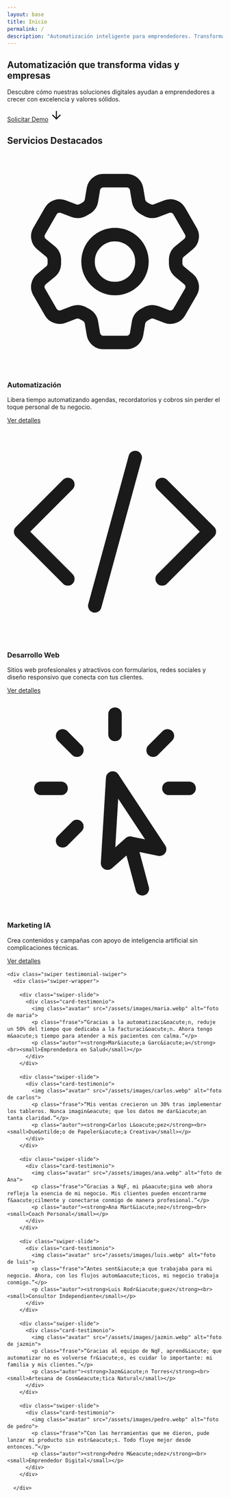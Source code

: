 ```yaml
---
layout: base
title: Inicio
permalink: /
description: "Automatización inteligente para emprendedores. Transformamos pequeños negocios con soluciones digitales humanas: CRM, análisis de datos, marketing digital y procesos automatizados que multiplican tu impacto."
---
```


<section class="hero hero-home">
  <div class="hero-overlay"></div>
  <div class="hero-content">
    <h1>Automatizaci&oacute;n que transforma vidas y empresas</h1>
    <p>Descubre c&oacute;mo nuestras soluciones digitales ayudan a emprendedores a crecer con excelencia y valores s&oacute;lidos.</p>
    <div class="hero-buttons">
      <a href="/contacto#contacto" class="btn-primario">Solicitar Demo</a>
      <a href="#servicios" class="flecha-scroll" aria-label="Ver nuestros servicios">
        <svg xmlns="http://www.w3.org/2000/svg" width="30" height="30" viewBox="0 0 24 24" fill="none" stroke="currentColor" stroke-width="2" stroke-linecap="round" stroke-linejoin="round">
          <line x1="12" y1="5" x2="12" y2="19"></line>
          <polyline points="19,12 12,19 5,12"></polyline>
        </svg>
      </a>
    </div>
  </div>
</section>
<div class="post-hero-espaciado fondo-blanco"></div>
<section id="servicios" class="servicios-home">
  <div class="services-wrap">
    <h2 class="titulo-seccion">Servicios Destacados</h2>
    <div class="fila-servicios">
      <div class="tarjeta-servicio">
        <svg xmlns="http://www.w3.org/2000/svg" fill="none" viewBox="0 0 24 24" stroke-width="1.5" stroke="currentColor" class="icono-servicio">
          <path stroke-linecap="round" stroke-linejoin="round" d="M9.594 3.94c.09-.542.56-.94 1.11-.94h2.593c.55 0 1.02.398 1.11.94l.213 1.281c.063.374.313.686.645.87.074.04.147.083.22.127.325.196.72.257 1.075.124l1.217-.456a1.125 1.125 0 0 1 1.37.49l1.296 2.247a1.125 1.125 0 0 1-.26 1.431l-1.003.827c-.293.241-.438.613-.43.992a7.723 7.723 0 0 1 0 .255c-.008.378.137.75.43.991l1.004.827c.424.35.534.955.26 1.43l-1.298 2.247a1.125 1.125 0 0 1-1.369.491l-1.217-.456c-.355-.133-.75-.072-1.076.124a6.47 6.47 0 0 1-.22.128c-.331.183-.581.495-.644.869l-.213 1.281c-.09.543-.56.94-1.11.94h-2.594c-.55 0-1.019-.398-1.11-.94l-.213-1.281c-.062-.374-.312-.686-.644-.87a6.52 6.52 0 0 1-.22-.127c-.325-.196-.72-.257-1.076-.124l-1.217.456a1.125 1.125 0 0 1-1.369-.49l-1.297-2.247a1.125 1.125 0 0 1 .26-1.431l1.004-.827c.292-.24.437-.613.43-.991a6.932 6.932 0 0 1 0-.255c.007-.38-.138-.751-.43-.992l-1.004-.827a1.125 1.125 0 0 1-.26-1.43l1.297-2.247a1.125 1.125 0 0 1 1.37-.491l1.216.456c.356.133.751.072 1.076-.124.072-.044.146-.086.22-.128.332-.183.582-.495.644-.869l.214-1.28Z" />
          <path stroke-linecap="round" stroke-linejoin="round" d="M15 12a3 3 0 1 1-6 0 3 3 0 0 1 6 0Z" />
        </svg>
        <h3>Automatizaci&oacute;n</h3>
        <p>Libera tiempo automatizando agendas, recordatorios y cobros sin perder el toque personal de tu negocio.</p>
        <a href="/servicios#servicios-contenido" class="btn-secundario">Ver detalles</a>
      </div>
      <div class="tarjeta-servicio">
        <svg xmlns="http://www.w3.org/2000/svg" fill="none" viewBox="0 0 24 24" stroke-width="1.5" stroke="currentColor" class="icono-servicio">
          <path stroke-linecap="round" stroke-linejoin="round" d="M17.25 6.75 22.5 12l-5.25 5.25m-10.5 0L1.5 12l5.25-5.25m7.5-3-4.5 16.5" />
        </svg>
        <h3>Desarrollo Web</h3>
        <p>Sitios web profesionales y atractivos con formularios, redes sociales y diseño responsivo que conecta con tus clientes.</p>
        <a href="/servicios#servicios-contenido" class="btn-secundario">Ver detalles</a>
      </div>
      <div class="tarjeta-servicio">
        <svg xmlns="http://www.w3.org/2000/svg" fill="none" viewBox="0 0 24 24" stroke-width="1.5" stroke="currentColor" class="icono-servicio">
          <path stroke-linecap="round" stroke-linejoin="round" d="M15.042 21.672 13.684 16.6m0 0-2.51 2.225.569-9.47 5.227 7.917-3.286-.672ZM12 2.25V4.5m5.834.166-1.591 1.591M20.25 10.5H18M7.757 14.743l-1.59 1.59M6 10.5H3.75m4.007-4.243-1.59-1.59" />
        </svg>
        <h3>Marketing IA</h3>
        <p>Crea contenidos y campa&ntilde;as con apoyo de inteligencia artificial sin complicaciones t&eacute;cnicas.</p>
        <a href="/servicios#servicios-contenido" class="btn-secundario">Ver detalles</a>
      </div>
    </div>
  </div>
</section>

<section class="testimonial-section py-5">
  <div class="container">
  
    <div class="swiper testimonial-swiper">
      <div class="swiper-wrapper">

        <div class="swiper-slide">
          <div class="card-testimonio">
            <img class="avatar" src="/assets/images/maria.webp" alt="foto de maria">
            <p class="frase">“Gracias a la automatizaci&oacute;n, reduje un 50% del tiempo que dedicaba a la facturaci&oacute;n. Ahora tengo m&aacute;s tiempo para atender a mis pacientes con calma.”</p>
            <p class="autor"><strong>Mar&iacute;a Garc&iacute;a</strong><br><small>Emprendedora en Salud</small></p>
          </div>
        </div>

        <div class="swiper-slide">
          <div class="card-testimonio">
            <img class="avatar" src="/assets/images/carlos.webp" alt="foto de carlos">
            <p class="frase">“Mis ventas crecieron un 30% tras implementar los tableros. Nunca imagin&eacute; que los datos me dar&iacute;an tanta claridad.”</p>
            <p class="autor"><strong>Carlos L&oacute;pez</strong><br><small>Due&ntilde;o de Papeler&iacute;a Creativa</small></p>
          </div>
        </div>

        <div class="swiper-slide">
          <div class="card-testimonio">
            <img class="avatar" src="/assets/images/ana.webp" alt="foto de Ana">
            <p class="frase">“Gracias a NqF, mi p&aacute;gina web ahora refleja la esencia de mi negocio. Mis clientes pueden encontrarme f&aacute;cilmente y conectarse conmigo de manera profesional.”</p>
            <p class="autor"><strong>Ana Mart&iacute;nez</strong><br><small>Coach Personal</small></p>
          </div>
        </div>

        <div class="swiper-slide">
          <div class="card-testimonio">
            <img class="avatar" src="/assets/images/luis.webp" alt="foto de luis">
            <p class="frase">“Antes sent&iacute;a que trabajaba para mi negocio. Ahora, con los flujos autom&aacute;ticos, mi negocio trabaja conmigo.”</p>
            <p class="autor"><strong>Luis Rodr&iacute;guez</strong><br><small>Consultor Independiente</small></p>
          </div>
        </div>

        <div class="swiper-slide">
          <div class="card-testimonio">
            <img class="avatar" src="/assets/images/jazmin.webp" alt="foto de jazmin">
            <p class="frase">“Gracias al equipo de NqF, aprend&iacute; que automatizar no es volverse fr&iacute;o, es cuidar lo importante: mi familia y mis clientes.”</p>
            <p class="autor"><strong>Jazm&iacute;n Torres</strong><br><small>Artesana de Cosm&eacute;tica Natural</small></p>
          </div>
        </div>

        <div class="swiper-slide">
          <div class="card-testimonio">
            <img class="avatar" src="/assets/images/pedro.webp" alt="foto de pedro">
            <p class="frase">“Con las herramientas que me dieron, pude lanzar mi producto sin estr&eacute;s. Todo fluye mejor desde entonces.”</p>
            <p class="autor"><strong>Pedro M&eacute;ndez</strong><br><small>Emprendedor Digital</small></p>
          </div>
        </div>

      </div>

  </div>
</section>
